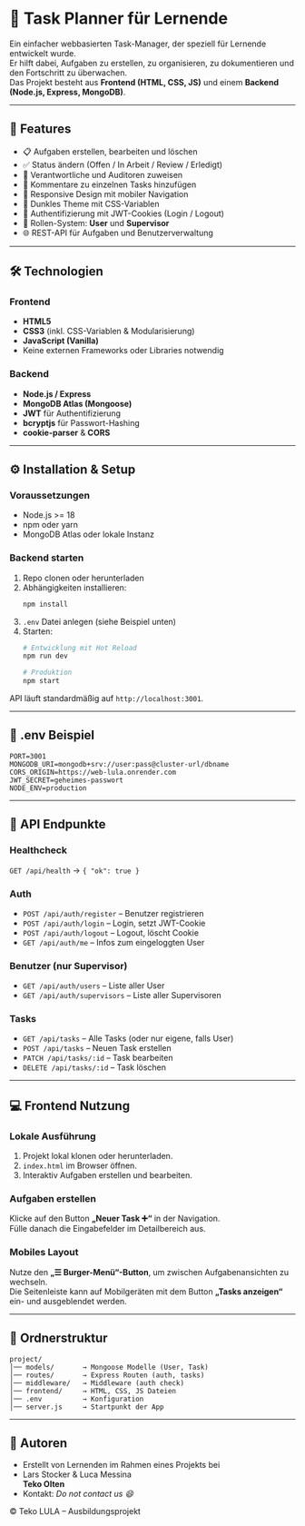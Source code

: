 # 📝 Task Planner für Lernende

Ein einfacher webbasierten Task-Manager, der speziell für Lernende entwickelt wurde.  
Er hilft dabei, Aufgaben zu erstellen, zu organisieren, zu dokumentieren und den Fortschritt zu überwachen.  
Das Projekt besteht aus **Frontend (HTML, CSS, JS)** und einem **Backend (Node.js, Express, MongoDB)**.  

---

## 🚀 Features

- 📋 Aufgaben erstellen, bearbeiten und löschen  
- ✅ Status ändern (Offen / In Arbeit / Review / Erledigt)  
- 🧑 Verantwortliche und Auditoren zuweisen  
- 💬 Kommentare zu einzelnen Tasks hinzufügen  
- 📱 Responsive Design mit mobiler Navigation  
- 🎨 Dunkles Theme mit CSS-Variablen  
- 🔐 Authentifizierung mit JWT-Cookies (Login / Logout)  
- 👥 Rollen-System: **User** und **Supervisor**  
- 🌐 REST-API für Aufgaben und Benutzerverwaltung  

---

## 🛠️ Technologien

### Frontend
- **HTML5**
- **CSS3** (inkl. CSS-Variablen & Modularisierung)
- **JavaScript (Vanilla)**
- Keine externen Frameworks oder Libraries notwendig

### Backend
- **Node.js / Express**
- **MongoDB Atlas (Mongoose)**
- **JWT** für Authentifizierung
- **bcryptjs** für Passwort-Hashing
- **cookie-parser** & **CORS**

---

## ⚙️ Installation & Setup

### Voraussetzungen
- Node.js >= 18
- npm oder yarn
- MongoDB Atlas oder lokale Instanz

### Backend starten
1. Repo clonen oder herunterladen  
2. Abhängigkeiten installieren:
   ```bash
   npm install
   ```
3. `.env` Datei anlegen (siehe Beispiel unten)  
4. Starten:
   ```bash
   # Entwicklung mit Hot Reload
   npm run dev

   # Produktion
   npm start
   ```

API läuft standardmäßig auf `http://localhost:3001`.

---

## 🔑 .env Beispiel

```env
PORT=3001
MONGODB_URI=mongodb+srv://user:pass@cluster-url/dbname
CORS_ORIGIN=https://web-lula.onrender.com
JWT_SECRET=geheimes-passwort
NODE_ENV=production
```

---

## 📡 API Endpunkte

### Healthcheck
`GET /api/health` → `{ "ok": true }`

### Auth
- `POST /api/auth/register` – Benutzer registrieren
- `POST /api/auth/login` – Login, setzt JWT-Cookie
- `POST /api/auth/logout` – Logout, löscht Cookie
- `GET /api/auth/me` – Infos zum eingeloggten User

### Benutzer (nur Supervisor)
- `GET /api/auth/users` – Liste aller User
- `GET /api/auth/supervisors` – Liste aller Supervisoren

### Tasks
- `GET /api/tasks` – Alle Tasks (oder nur eigene, falls User)
- `POST /api/tasks` – Neuen Task erstellen
- `PATCH /api/tasks/:id` – Task bearbeiten
- `DELETE /api/tasks/:id` – Task löschen

---

## 💻 Frontend Nutzung

### Lokale Ausführung
1. Projekt lokal klonen oder herunterladen.
2. `index.html` im Browser öffnen.
3. Interaktiv Aufgaben erstellen und bearbeiten.

### Aufgaben erstellen
Klicke auf den Button **„Neuer Task ➕“** in der Navigation.  
Fülle danach die Eingabefelder im Detailbereich aus.

### Mobiles Layout
Nutze den **„☰ Burger-Menü“-Button**, um zwischen Aufgabenansichten zu wechseln.  
Die Seitenleiste kann auf Mobilgeräten mit dem Button **„Tasks anzeigen“** ein- und ausgeblendet werden.

---

## 📂 Ordnerstruktur

```
project/
│── models/       → Mongoose Modelle (User, Task)
│── routes/       → Express Routen (auth, tasks)
│── middleware/   → Middleware (auth check)
│── frontend/     → HTML, CSS, JS Dateien
│── .env          → Konfiguration
│── server.js     → Startpunkt der App
```

---

## 👤 Autoren

- Erstellt von Lernenden im Rahmen eines Projekts bei  
- Lars Stocker & Luca Messina  
  **Teko Olten**  
- Kontakt: _Do not contact us 😄_  

© Teko LULA – Ausbildungsprojekt
